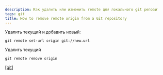 ```yaml
---
description: Как удалить или изменить remote для локального git репозитория
tags: git
title: How to remove remote origin from a Git repository
---
```

Удалить текущий и добавить новый:

```shell
git remote set-url origin git://new.url
```

Удалить текущий

```shell
git remote remove origin
```

[[git]]

[//begin]: # "Autogenerated link references for markdown compatibility"
[git]: ..%2Flists%2Fgit "Git"
[//end]: # "Autogenerated link references"